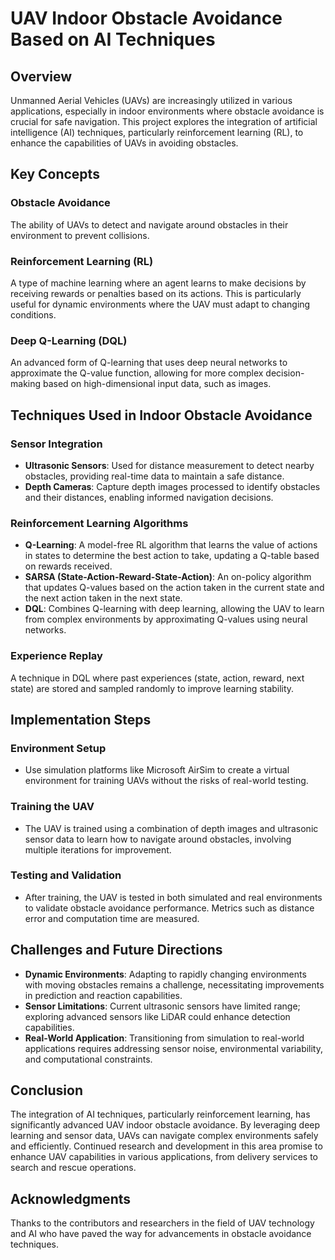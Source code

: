 # UAV Indoor Obstacle Avoidance Based on AI Techniques

## Overview
Unmanned Aerial Vehicles (UAVs) are increasingly utilized in various applications, especially in indoor environments where obstacle avoidance is crucial for safe navigation. This project explores the integration of artificial intelligence (AI) techniques, particularly reinforcement learning (RL), to enhance the capabilities of UAVs in avoiding obstacles.

## Key Concepts

### Obstacle Avoidance
The ability of UAVs to detect and navigate around obstacles in their environment to prevent collisions.

### Reinforcement Learning (RL)
A type of machine learning where an agent learns to make decisions by receiving rewards or penalties based on its actions. This is particularly useful for dynamic environments where the UAV must adapt to changing conditions.

### Deep Q-Learning (DQL)
An advanced form of Q-learning that uses deep neural networks to approximate the Q-value function, allowing for more complex decision-making based on high-dimensional input data, such as images.

## Techniques Used in Indoor Obstacle Avoidance

### Sensor Integration
- **Ultrasonic Sensors**: Used for distance measurement to detect nearby obstacles, providing real-time data to maintain a safe distance.
- **Depth Cameras**: Capture depth images processed to identify obstacles and their distances, enabling informed navigation decisions.

### Reinforcement Learning Algorithms
- **Q-Learning**: A model-free RL algorithm that learns the value of actions in states to determine the best action to take, updating a Q-table based on rewards received.
- **SARSA (State-Action-Reward-State-Action)**: An on-policy algorithm that updates Q-values based on the action taken in the current state and the next action taken in the next state.
- **DQL**: Combines Q-learning with deep learning, allowing the UAV to learn from complex environments by approximating Q-values using neural networks.

### Experience Replay
A technique in DQL where past experiences (state, action, reward, next state) are stored and sampled randomly to improve learning stability.

## Implementation Steps

### Environment Setup
- Use simulation platforms like Microsoft AirSim to create a virtual environment for training UAVs without the risks of real-world testing.

### Training the UAV
- The UAV is trained using a combination of depth images and ultrasonic sensor data to learn how to navigate around obstacles, involving multiple iterations for improvement.

### Testing and Validation
- After training, the UAV is tested in both simulated and real environments to validate obstacle avoidance performance. Metrics such as distance error and computation time are measured.

## Challenges and Future Directions
- **Dynamic Environments**: Adapting to rapidly changing environments with moving obstacles remains a challenge, necessitating improvements in prediction and reaction capabilities.
- **Sensor Limitations**: Current ultrasonic sensors have limited range; exploring advanced sensors like LiDAR could enhance detection capabilities.
- **Real-World Application**: Transitioning from simulation to real-world applications requires addressing sensor noise, environmental variability, and computational constraints.

## Conclusion
The integration of AI techniques, particularly reinforcement learning, has significantly advanced UAV indoor obstacle avoidance. By leveraging deep learning and sensor data, UAVs can navigate complex environments safely and efficiently. Continued research and development in this area promise to enhance UAV capabilities in various applications, from delivery services to search and rescue operations.



## Acknowledgments
Thanks to the contributors and researchers in the field of UAV technology and AI who have paved the way for advancements in obstacle avoidance techniques.
